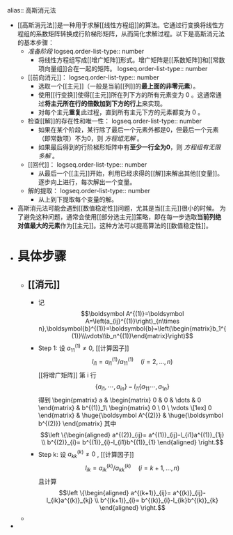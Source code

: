 alias:: 高斯消元法

- [[高斯消元法]]是一种用于求解[[线性方程组]]的算法。它通过行变换将线性方程组的系数矩阵转换成行阶梯形矩阵，从而简化求解过程。以下是高斯消元法的基本步骤：
	- *准备阶段* 
	  logseq.order-list-type:: number
		- 将线性方程组写成[[增广矩阵]]形式。增广矩阵是[[系数矩阵]]和[[常数项向量组]]合在一起的矩阵。
		  logseq.order-list-type:: number
	- [[前向消元]]：
	  logseq.order-list-type:: number
		- 选取一个[[主元]]（一般是当前[[列]]的**最上面的非零元素**）。
		- 使用[[行变换]]使得[[主元]]所在列下方的所有元素变为 0 。这通常通过**将主元所在行的倍数加到下方的行上**来实现。
		- 对每个主元**重复**此过程，直到所有主元下方的元素都变为 0 。
	- 检查[[解]]的存在性和唯一性：
	  logseq.order-list-type:: number
		- 如果在某个阶段，某行除了最后一个元素外都是0，但最后一个元素（即常数项）不为0，则 *方程组无解* 。
		- 如果最后得到的行阶梯形矩阵中有**至少一行全为0**，则 *方程组有无限多解* 。
	- [[回代]]：
	  logseq.order-list-type:: number
		- 从最后一个[[主元]]开始，利用已经求得的[[解]]来解出其他[[变量]]。
		  逐步向上进行，每次解出一个变量。
	- 解的提取：
	  logseq.order-list-type:: number
		- 从上到下提取每个变量的解。
- 高斯消元法可能会遇到[[数值稳定性]]问题，尤其是当[[主元]]很小的时候。
  为了避免这种问题，通常会使用[[部分选主元]]策略，即在每一步选取**当前列绝对值最大的元素**作为[[主元]]。这种方法可以提高算法的[[数值稳定性]]。
- # 具体步骤
	- ## [[消元]]
		- 记 
		  $$\boldsymbol A^{(1)}=\boldsymbol A=\left(a_{ij}^{(1)}\right)_{n\times n},\boldsymbol{b}^{(1)}=\boldsymbol{b}=\left(\begin{matrix}b_1^{(1)}\\\vdots\\b_n^{(1)}\end{matrix}\right)$$
		- Step 1: 设 $a_{11}^{(1)}\neq0$, [[计算因子]] 
		  $$l_{i1}=a_{i1}^{(1)}/a_{11}^{(1)}\quad(i=2,...,n)$$ 
		  [[将增广矩阵]] 第 i 行
		  $$\{a_{i1},\cdots,a_{in}\} - l_{i1} \{a_{11}\cdots,a_{1n}\}$$
		  得到
		  \begin{pmatrix}
		   a & \begin{matrix} 0 & 0 & \dots & 0 \end{matrix} & b^{(1)}_1\\
		   \begin{matrix} 0 \\ 0 \\ \vdots \\[1ex] 0 \end{matrix} & \huge{\boldsymbol A^{(2)}} & \huge{\boldsymbol b^{(2)}}
		  \end{pmatrix}
		  其中
		  $$\left \{\begin{aligned} 
		  a^{(2)}_{ij}= a^{(1)}_{ij}-l_{i1}a^{(1)}_{1j} \\ 
		  b^{(2)}_{i}= b^{(1)}_{i}-l_{i1}b^{(1)}_{1}
		  \end{aligned} \right.$$
		- Step k: 设 $a_{kk}^{(k)}\neq0$ , [[计算因子]] 
		  $$l_{ik}=a_{ik}^{(k)}/a_{kk}^{(k)}\quad(i=k+1,...,n)$$ 
		  且计算
		  $$\left \{\begin{aligned} 
		  a^{(k+1)}_{ij}= a^{(k)}_{ij}-l_{ik}a^{(k)}_{kj} \\ 
		  b^{(k+1)}_{i}= b^{(k)}_{i}-l_{ik}b^{(k)}_{k}
		  \end{aligned} \right.$$
	-
-